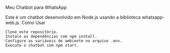 Meu Chatbot para WhatsApp

Este é um chatbot desenvolvido em Node.js usando a biblioteca whatsapp-web.js.
Como Usar

    Clone este repositório.
    Instale as dependências com npm install.
    Configure as variáveis de ambiente no arquivo .env.
    Execute o chatbot com npm start.
